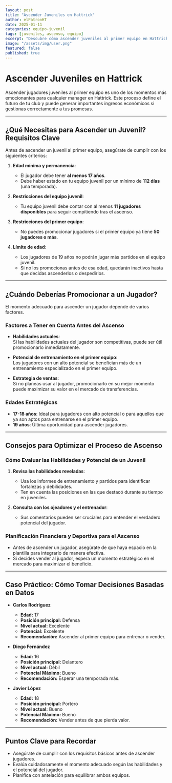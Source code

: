 ```yaml
---
layout: post
title: "Ascender Juveniles en Hattrick"
author: elPatronHT
date: 2025-01-11
categories: equipo-juvenil
tags: [juveniles, ascenso, equipo]
excerpt: "Descubre cómo ascender juveniles al primer equipo en Hattrick con esta guía detallada. Aprende los requisitos, cuándo promocionarlos y cómo maximizar su potencial y valor."
image: "/assets/img/user.png"
featured: false
published: true
---
```


# Ascender Juveniles en Hattrick

Ascender jugadores juveniles al primer equipo es uno de los momentos más emocionantes para cualquier manager en Hattrick. Este proceso define el futuro de tu club y puede generar importantes ingresos económicos si gestionas correctamente a tus promesas.

---

## ¿Qué Necesitas para Ascender un Juvenil? Requisitos Clave

Antes de ascender un juvenil al primer equipo, asegúrate de cumplir con los siguientes criterios:

1. **Edad mínima y permanencia**:

   - El jugador debe tener **al menos 17 años**.
   - Debe haber estado en tu equipo juvenil por un mínimo de **112 días** (una temporada).

2. **Restricciones del equipo juvenil**:

   - Tu equipo juvenil debe contar con al menos **11 jugadores disponibles** para seguir compitiendo tras el ascenso.

3. **Restricciones del primer equipo**:

   - No puedes promocionar jugadores si el primer equipo ya tiene **50 jugadores o más**.

4. **Límite de edad**:
   - Los jugadores de 19 años no podrán jugar más partidos en el equipo juvenil.
   - Si no los promocionas antes de esa edad, quedarán inactivos hasta que decidas ascenderlos o despedirlos.

---

## ¿Cuándo Deberías Promocionar a un Jugador?

El momento adecuado para ascender un jugador depende de varios factores.

### Factores a Tener en Cuenta Antes del Ascenso

- **Habilidades actuales**:  
   Si las habilidades actuales del jugador son competitivas, puede ser útil promocionarlo inmediatamente.

- **Potencial de entrenamiento en el primer equipo**:  
   Los jugadores con un alto potencial se benefician más de un entrenamiento especializado en el primer equipo.

- **Estrategia de ventas**:  
   Si no planeas usar al jugador, promocionarlo en su mejor momento puede maximizar su valor en el mercado de transferencias.

### Edades Estratégicas

- **17-18 años**: Ideal para jugadores con alto potencial o para aquellos que ya son aptos para entrenarse en el primer equipo.
- **19 años**: Última oportunidad para ascender jugadores.

---

## Consejos para Optimizar el Proceso de Ascenso

### Cómo Evaluar las Habilidades y Potencial de un Juvenil

1. **Revisa las habilidades reveladas**:

   - Usa los informes de entrenamiento y partidos para identificar fortalezas y debilidades.
   - Ten en cuenta las posiciones en las que destacó durante su tiempo en juveniles.

2. **Consulta con los ojeadores y el entrenador**:
   - Sus comentarios pueden ser cruciales para entender el verdadero potencial del jugador.

### Planificación Financiera y Deportiva para el Ascenso

- Antes de ascender un jugador, asegúrate de que haya espacio en la plantilla para integrarlo de manera efectiva.
- Si decides vender al jugador, espera un momento estratégico en el mercado para maximizar el beneficio.

---

## Caso Práctico: Cómo Tomar Decisiones Basadas en Datos

- **Carlos Rodríguez**

  - **Edad:** 17
  - **Posición principal:** Defensa
  - **Nivel actual:** Excelente
  - **Potencial:** Excelente
  - **Recomendación:** Ascender al primer equipo para entrenar o vender.

- **Diego Fernández**

  - **Edad:** 16
  - **Posición principal:** Delantero
  - **Nivel actual:** Débil
  - **Potencial Máximo:** Bueno
  - **Recomendación:** Esperar una temporada más.

- **Javier López**
  - **Edad:** 18
  - **Posición principal:** Portero
  - **Nivel actual:** Bueno
  - **Potencial Máximo:** Bueno
  - **Recomendación:** Vender antes de que pierda valor.

---

## Puntos Clave para Recordar

- Asegúrate de cumplir con los requisitos básicos antes de ascender jugadores.
- Evalúa cuidadosamente el momento adecuado según las habilidades y el potencial del jugador.
- Planifica con antelación para equilibrar ambos equipos.
